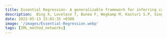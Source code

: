 ```yaml
---
title: Essential Regression- A generalizable framework for inferring causal latent factors from multi-omic datasets
description:  Bing X, Lovelace T, Bunea F, Wegkamp M, Kasturi S.P, Singh H, Benos P.V, Das J*
date: 2022-05-13 15:01:35 +0300
image: '/images/Essential-Regression.webp'
tags: [IML_method_networks]
---
```

